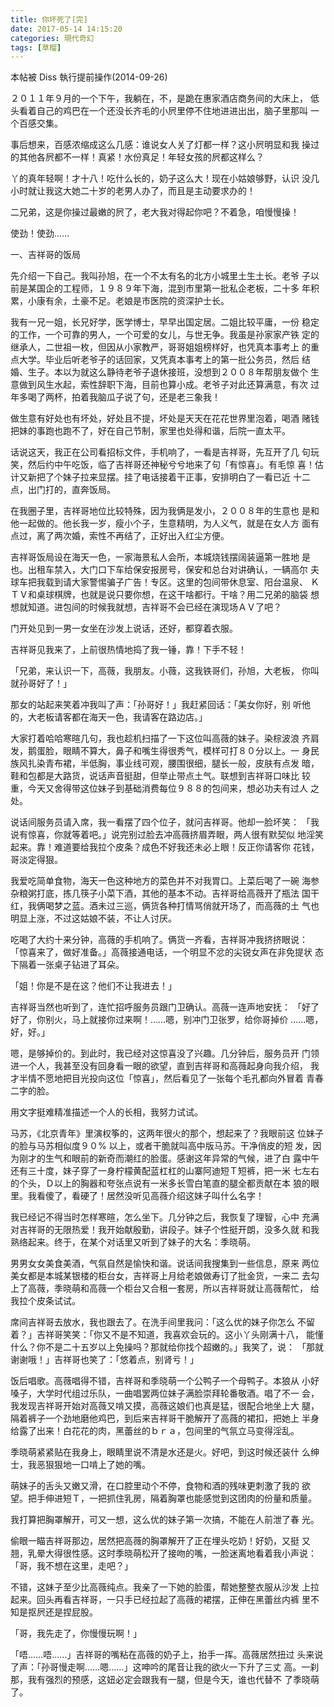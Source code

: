 ```yaml
---
title: 你坏死了[完]
date: 2017-05-14 14:15:20
categories: 現代奇幻
tags: [草榴]
---
```

本帖被 Diss 執行提前操作(2014-09-26)

２０１１年９月的一个下午，我躺在，不，是跪在惠家酒店商务间的大床上，
低头看着自己的鸡巴在一个还没长齐毛的小屄里停不住地进进出出，脑子里那叫
一个百感交集。

事后想来，百感浓缩成这么几感：谁说女人关了灯都一样？这小屄明显和我
操过的其他各屄都不一样！真紧！水份真足！年轻女孩的屄都这样么？

丫的真年轻啊！才十八！吃什么长的，奶子这么大！现在小姑娘够野，认识
没几小时就让我这大她二十岁的老男人办了，而且是主动要求办的！

二兄弟，这是你操过最嫩的屄了，老大我对得起你吧？不着急，咱慢慢操！

使劲！使劲……

一、吉祥哥的饭局

先介绍一下自己。我叫孙旭，在一个不太有名的北方小城里土生土长。老爷
子以前是某国企的工程师，１９８９年下海，混到市里第一批私企老板，二十多
年积累，小康有余，土豪不足。老娘是市医院的资深护士长。

我有一兄一姐，长兄好学，医学博士，早早出国定居。二姐比较平庸，一份
稳定的工作，一个可靠的男人，一个可爱的女儿，与世无争。我虽是孙家家产铁
定的继承人，二世祖一枚，但因从小家教严，哥哥姐姐榜样好，也凭真本事考上
的重点大学。毕业后听老爷子的话回家，又凭真本事考上的第一批公务员，然后
结婚、生子。本以为就这么静待老爷子退休接班，没想到２００８年帮朋友做个
生意做到风生水起，索性辞职下海，目前也算小成。老爷子对此还算满意，有次
过年多喝了两杯，拍着我脑瓜子说了句，还是老三象我！

做生意有好处也有坏处，好处且不提，坏处是天天在花花世界里泡着，喝酒
赌钱把妹的事跑也跑不了，好在自己节制，家里也处得和谐，后院一直太平。

话说这天，我正在公司看招标文件，手机响了，一看是吉祥哥，先互开了几
句玩笑，然后约中午吃饭，临了吉祥哥还神秘兮兮地来了句「有惊喜」。有毛惊
喜！估计又新把了个妹子拉来显摆。挂了电话接着干正事，安排明白了一看已近
十二点，出门打的，直奔饭局。

在我圈子里，吉祥哥地位比较特殊，因为我俩是发小，２００８年的生意也
是和他一起做的。他长我一岁，瘦小个子，生意精明，为人义气，就是在女人方
面有点过，离了两次婚，索性不再结了，正好出入红尘方便。

吉祥哥饭局设在海天一色，一家海景私人会所，本城烧钱摆阔装逼第一胜地
是也。出租车禁入，大门口下车给保安报房号，保安和总台对讲确认，一辆高尔
夫球车把我载到请大家警惕骗子广告！专区。这里的包间带休息室、阳台温泉、
ＫＴＶ和桌球棋牌，也就是说只要你想，在这干啥都行。干啥？用二兄弟的脑袋
想想就知道。进包间的时候我就想，吉祥哥不会已经在演现场ＡＶ了吧？

门开处见到一男一女坐在沙发上说话，还好，都穿着衣服。

吉祥哥见我来了，上前很热情地捣了我一锤，靠！下手不轻！

「兄弟，来认识一下，高薇，我朋友。小薇，这我铁哥们，孙旭，大老板，
你叫就孙哥好了！」

那女的站起来笑着冲我叫了声：「孙哥好！」我赶紧回话：「美女你好，别
听他的，大老板请客都在海天一色，我请客在路边店。」

大家打着哈哈寒暄几句，我也趁机扫描了一下这位叫高薇的妹子。染棕波浪
齐肩发，鹅蛋脸，眼睛不算大，鼻子和嘴生得很秀气，模样可打８０分以上。一
身民族风扎染青布裙，半低胸，事业线可观，腰围很细，腿长一般，皮肤有点发
暗，鞋和包都是大路货，说话声音挺甜，但举止带点土气。联想到吉祥哥口味比
较重，今天又舍得带这位妹子到基础消费每位９８８的包间来，想必功夫有过人
之处。

说话间服务员请入席，我一看摆了四个位子，就问吉祥哥。他却一脸坏笑：
「我说有惊喜，你就等着吧。」说完别过脸去冲高薇挤眉弄眼，两人很有默契似
地淫笑起来。靠！难道要给我拉个皮条？成色不好我还未必上眼！反正你请客你
花钱，哥淡定得狠。

我爱吃简单食物，海天一色这种地方的菜色并不对我胃口。上菜后喝了一碗
海参杂粮粥打底，拣几筷子小菜下酒，其他的基本不动。吉祥哥给高薇开了瓶法
国干红，我俩喝梦之蓝。酒未过三巡，俩货各种打情骂俏就开场了，而高薇的土
气也明显上涨，不过这姑娘不装，不让人讨厌。

吃喝了大约十来分钟，高薇的手机响了。俩货一齐看，吉祥哥冲我挤挤眼说：
「惊喜来了，做好准备。」高薇接通电话，一个明显不忿的尖锐女声在非免提状
态下隔着一张桌子钻进了耳朵。

「姐！你是不是在这？他们不让我进去！」

吉祥哥当然也听到了，连忙招呼服务员跟门卫确认。高薇一连声地安抚：
「好了好了，你别火，马上就接你过来啊！……嗯，别冲门卫张罗，给你哥掉价
……嗯，好，好。」

嗯，是够掉价的。到此时，我已经对这惊喜没了兴趣。几分钟后，服务员开
门领进一个人，我甚至没有回身看一眼的欲望，直到吉祥哥和高薇起身向我介绍，
我才半情不愿地把目光投向这位「惊喜」，然后看见了一张每个毛孔都向外冒着
青春二字的脸。

用文字挺难精准描述一个人的长相，我努力试试。

马苏，《北京青年》里演权筝的，这两年很火的那个，想起来了？我眼前这
位妹子的脸与马苏相似度９０% 以上，或者干脆就叫高中版马苏。干净俏皮的短
发，因为刚才的生气和眼前的新奇而潮红的脸蛋。感谢这年异常的气候，进了白
露中午还有三十度，妹子穿了一身柠檬黄配蓝杠杠的山寨阿迪短Ｔ短裤，把一米
七左右的个头，Ｄ以上的胸器和夸张点说有一米多长雪白笔直的腿全都贡献在本
狼的眼里。我看傻了，看硬了！居然没听见高薇介绍这妹子叫什么名字！

我已经记不得当时怎样寒暄，怎么坐下。几分钟之后，我恢复了理智，心中
充满对吉祥哥的无限热爱！我开始献殷勤，讲段子。妹子个性挺开朗，没多久就
和我熟络起来。终于，在某个对话里又听到了妹子的大名：季晓萌。

男男女女美食美酒，气氛自然是愉快和谐。说话间我搜集到一些信息，原来
两位美女都是本城某银楼的柜台女，吉祥哥上月给老娘做寿订了批金货，一来二
去勾上了高薇，季晓萌和高薇一个柜台又合租一套房，所以吉祥哥就让高薇帮忙，
给我拉个皮条试试。

席间吉祥哥去放水，我也跟去了。在洗手间里我问：「这么优的妹子你怎么
不留着？」吉祥哥笑笑：「你又不是不知道，我喜欢会玩的。这小丫头刚满十八，
能懂什么？你不是二十五岁以上免操吗？那就给你找个超嫩的。」我笑了，说：
「那就谢谢哦！」吉祥哥也笑了：「悠着点，别肾亏！」

饭后唱歌。高薇唱得不错，吉祥哥和季晓萌一个公鸭子一个母鸭子。本狼从
小好嗓子，大学时代组过乐队，一曲唱罢两位妹子满脸崇拜轮番敬酒。唱了不一
会，我发现吉祥哥开始对高薇又啃又摸，高薇这娘们也真是猛，很配合地坐上大
腿，隔着裤子一个劲地磨他鸡巴，到后来吉祥哥干脆解开了高薇的裙扣，把她上
半身给露了出来！白花花的肉，黑蕾丝的ｂｒａ，包间里的气氛立马变得淫乱。

季晓萌紧紧贴在我身上，眼睛里说不清是水还是火。好吧，到这时候还装什
么绅士，我恶狠狠地一口啃上了她的嘴。

萌妹子的舌头又嫩又滑，在口腔里动个不停，食物和酒的残味更刺激了我的
欲望。把手伸进短Ｔ，一把抓住乳房，隔着胸罩也能感觉到这团肉的份量和质量。

我打算把胸罩解开，可又一想，这么优的妹子第一次搞，不能在人前泄了春
光。

偷眼一瞄吉祥哥那边，居然把高薇的胸罩解开了正在埋头吃奶！好奶，又挺
又翘，乳晕大得很性感。这时季晓萌松开了接吻的嘴，一脸迷离地看着我小声说：
「哥，我不想在这里，走吧？」

不错，这妹子至少比高薇纯点。我亲了一下她的脸蛋，帮她整整衣服从沙发
上拉起来。回头再看吉祥哥，一只手已经拉起了高薇的裙摆，正伸在黑蕾丝内裤
里不知是抠屄还是捏屁股。

「哥，我先走了，你慢慢玩啊！」

「唔……唔……」吉祥哥的嘴粘在高薇的奶子上，抬手一挥。高薇居然扭过
头来说了声：「孙哥慢走啊……嗯……」这呻吟的尾音让我的欲火一下升了三丈
高。一刹那，我有强烈的预感，这妞必定会跟我有一腿，但是今天，谁也代替不
了季晓萌了。